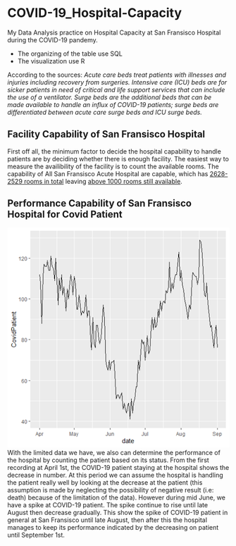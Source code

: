 # COVID-19_Hospital-Capacity
My Data Analysis practice on Hospital Capacity at San Fransisco Hospital during the COVID-19 pandemy.

* The organizing of the table use SQL
* The visualization use R

According to the sources:
*Acute care beds treat patients with illnesses and injuries including recovery from surgeries. Intensive care (ICU) beds are for sicker patients in need of critical and life support services that can include the use of a ventilator. Surge beds are the additional beds that can be made available to handle an influx of COVID-19 patients; surge beds are differentiated between acute care surge beds and ICU surge beds.*

## Facility Capability of San Fransisco Hospital
First off all, the minimum factor to decide the hospital capability to handle patients are by deciding whether there is enough facility. The easiest way to measure the availibility of the facility is to count the available rooms. The capability of All San Fransisco Acute Hospital are capable, which has [2628-2529 rooms in total](../master/HospitalCapacity.sql) leaving [above 1000 rooms still available](../master/HospitalAvailibility.sql).

## Performance Capability of San Fransisco Hospital for Covid Patient
![alt text](https://github.com/salmanzf/COVID-19_Hospital-Capacity/blob/master/CovidActivity_SanFransisco.png)
With the limited data we have, we also can determine the performance of the hospital by counting the patient based on its status. From the first recording at April 1st, the COVID-19 patient staying at the hospital shows the decrease in number. At this period we can assume the hospital is handling the patient really well by looking at the decrease at the patient (this assumption is made by neglecting the possibility of negative result (i.e: death) because of the limitation of the data). However during mid June, we have a spike at COVID-19 patient. The spike continue to rise until late August then decrease gradually. This show the spike of COVID-19 patient in general at San Fransisco until late August, then after this the hospital manages to keep its performance indicated by the decreasing on patient until September 1st.

